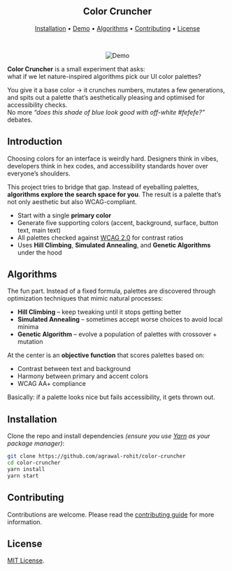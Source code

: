 <div align="center">
  
## Color Cruncher

[Installation](#installation) • [Demo](https://color-cruncher.rohit.build) • [Algorithms](#algorithms) • [Contributing](#contributing) • [License](#license)

<br />

![Demo](https://cdn.rohit.build/github-gifs%3Acolor-cruncher.gif)

</div>

**Color Cruncher** is a small experiment that asks:  
what if we let nature-inspired algorithms pick our UI color palettes?

You give it a base color → it crunches numbers, mutates a few generations, and spits out a palette that’s aesthetically pleasing and optimised for accessibility checks.  
No more _“does this shade of blue look good with off-white #fefefe?”_ debates.

## Introduction

Choosing colors for an interface is weirdly hard. Designers think in vibes, developers think in hex codes, and accessibility standards hover over everyone’s shoulders.

This project tries to bridge that gap. Instead of eyeballing palettes, **algorithms explore the search space for you**. The result is a palette that’s not only aesthetic but also WCAG-compliant.

- Start with a single **primary color**
- Generate five supporting colors (accent, background, surface, button text, main text)
- All palettes checked against [WCAG 2.0](https://www.w3.org/WAI/standards-guidelines/wcag/) for contrast ratios
- Uses **Hill Climbing**, **Simulated Annealing**, and **Genetic Algorithms** under the hood

## Algorithms

The fun part. Instead of a fixed formula, palettes are discovered through optimization techniques that mimic natural processes:

- **Hill Climbing** – keep tweaking until it stops getting better
- **Simulated Annealing** – sometimes accept worse choices to avoid local minima
- **Genetic Algorithm** – evolve a population of palettes with crossover + mutation

At the center is an **objective function** that scores palettes based on:

- Contrast between text and background
- Harmony between primary and accent colors
- WCAG AA+ compliance

Basically: if a palette looks nice but fails accessibility, it gets thrown out.

## Installation

Clone the repo and install dependencies _(ensure you use [Yarn](https://yarnpkg.com/) as your package manager)_:

```bash
git clone https://github.com/agrawal-rohit/color-cruncher
cd color-cruncher
yarn install
yarn start
```

## Contributing

Contributions are welcome. Please read the [contributing guide](CONTRIBUTING.md) for more information.

## License

[MIT License](LICENSE).
